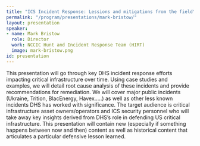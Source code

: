 ```yaml
---
title: "ICS Incident Response: Lessions and mitigations from the field"
permalink: "/program/presentations/mark-bristow/"
layout: presentation
speaker:
- name: Mark Bristow
  role: Director
  work: NCCIC Hunt and Incident Response Team (HIRT)
  image: mark-bristow.png
id: presentation
---
```


This presentation will go through key DHS incident response efforts impacting critical infrastructure over time.  Using case studies and examples, we will detail root cause analysis of these incidents and provide recommendations for remediation.  We will cover major public incidents (Ukraine, Trition, BlacEnergy, Havex…..) as well as other less known incidents DHS has worked with significance.  The target audience is critical infrastructure asset owners/operators and ICS security personnel who will take away key insights derived from DHS’s role in defending US critical infrastructure.  This presentation will contain new (especially if something happens between now and then) content as well as historical content that articulates a particular defensive lesson learned.